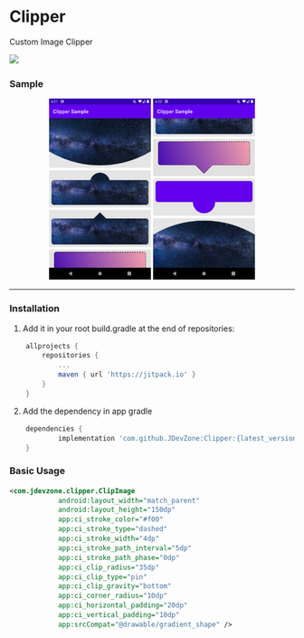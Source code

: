 # Clipper
Custom Image Clipper

[![](https://jitpack.io/v/JDevZone/Clipper.svg)](https://jitpack.io/#JDevZone/Clipper)

### Sample
<div align="center">
  <img src="https://github.com/JDevZone/Clipper/blob/main/graphics/sample_1.png" alt="" width="180px">
  <img src="https://github.com/JDevZone/Clipper/blob/main/graphics/sample_2.png" alt="" width="180px">
</div>

---------------------------
### Installation

1. Add it in your root build.gradle at the end of repositories:
```groovy
	allprojects {
		repositories {
			...
			maven { url 'https://jitpack.io' }
		}
	}
```


2. Add the dependency in app gradle

```groovy
	dependencies {
	        implementation 'com.github.JDevZone:Clipper:{latest_version}'
	}
```
### Basic Usage

```xml
<com.jdevzone.clipper.ClipImage
            android:layout_width="match_parent"
            android:layout_height="150dp"
            app:ci_stroke_color="#f00"
            app:ci_stroke_type="dashed"
            app:ci_stroke_width="4dp"
            app:ci_stroke_path_interval="5dp"
            app:ci_stroke_path_phase="0dp"
            app:ci_clip_radius="35dp"
            app:ci_clip_type="pin"
            app:ci_clip_gravity="bottom"
            app:ci_corner_radius="10dp"
            app:ci_horizontal_padding="20dp"
            app:ci_vertical_padding="10dp"
            app:srcCompat="@drawable/gradient_shape" />
```
